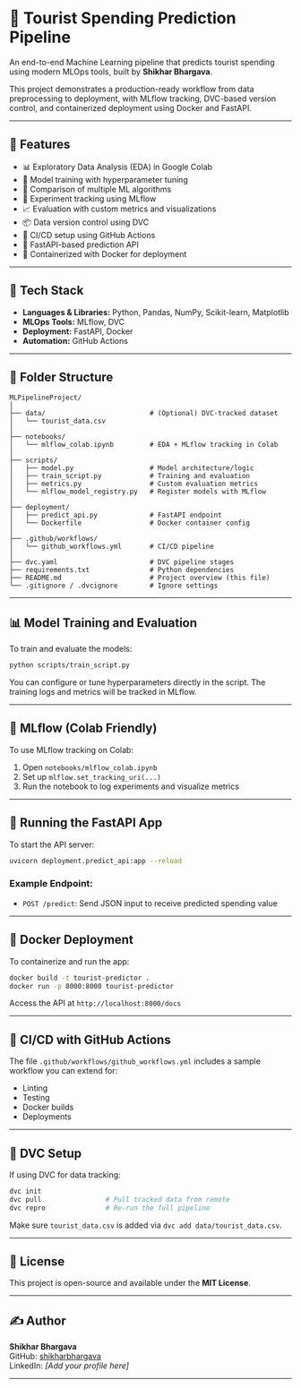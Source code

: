 
# 🧭 Tourist Spending Prediction Pipeline

An end-to-end Machine Learning pipeline that predicts tourist spending using modern MLOps tools, built by **Shikhar Bhargava**.

This project demonstrates a production-ready workflow from data preprocessing to deployment, with MLflow tracking, DVC-based version control, and containerized deployment using Docker and FastAPI.

---

## 🚀 Features

- 📊 Exploratory Data Analysis (EDA) in Google Colab
- 🎯 Model training with hyperparameter tuning
- 🤖 Comparison of multiple ML algorithms
- 🧪 Experiment tracking using MLflow
- 📈 Evaluation with custom metrics and visualizations
- 📦 Data version control using DVC
- 🔁 CI/CD setup using GitHub Actions
- 🚀 FastAPI-based prediction API
- 🐳 Containerized with Docker for deployment

---

## 🧰 Tech Stack

- **Languages & Libraries:** Python, Pandas, NumPy, Scikit-learn, Matplotlib
- **MLOps Tools:** MLflow, DVC
- **Deployment:** FastAPI, Docker
- **Automation:** GitHub Actions

---

## 📁 Folder Structure

```
MLPipelineProject/
│
├── data/                          # (Optional) DVC-tracked dataset
│   └── tourist_data.csv
│
├── notebooks/
│   └── mlflow_colab.ipynb         # EDA + MLflow tracking in Colab
│
├── scripts/
│   ├── model.py                   # Model architecture/logic
│   ├── train_script.py            # Training and evaluation
│   ├── metrics.py                 # Custom evaluation metrics
│   └── mlflow_model_registry.py   # Register models with MLflow
│
├── deployment/
│   ├── predict_api.py             # FastAPI endpoint
│   └── Dockerfile                 # Docker container config
│
├── .github/workflows/
│   └── github_workflows.yml       # CI/CD pipeline
│
├── dvc.yaml                       # DVC pipeline stages
├── requirements.txt               # Python dependencies
├── README.md                      # Project overview (this file)
└── .gitignore / .dvcignore        # Ignore settings
```

---

## 📊 Model Training and Evaluation

To train and evaluate the models:

```bash
python scripts/train_script.py
```

You can configure or tune hyperparameters directly in the script. The training logs and metrics will be tracked in MLflow.

---

## 🧪 MLflow (Colab Friendly)

To use MLflow tracking on Colab:

1. Open `notebooks/mlflow_colab.ipynb`
2. Set up `mlflow.set_tracking_uri(...)`
3. Run the notebook to log experiments and visualize metrics

---

## 📡 Running the FastAPI App

To start the API server:

```bash
uvicorn deployment.predict_api:app --reload
```

### Example Endpoint:
- `POST /predict`: Send JSON input to receive predicted spending value

---

## 🐳 Docker Deployment

To containerize and run the app:

```bash
docker build -t tourist-predictor .
docker run -p 8000:8000 tourist-predictor
```

Access the API at `http://localhost:8000/docs`

---

## 🔁 CI/CD with GitHub Actions

The file `.github/workflows/github_workflows.yml` includes a sample workflow you can extend for:
- Linting
- Testing
- Docker builds
- Deployments

---

## 🔄 DVC Setup

If using DVC for data tracking:

```bash
dvc init
dvc pull                # Pull tracked data from remote
dvc repro               # Re-run the full pipeline
```

Make sure `tourist_data.csv` is added via `dvc add data/tourist_data.csv`.

---

## 📜 License

This project is open-source and available under the **MIT License**.

---

## ✍️ Author

**Shikhar Bhargava**  
GitHub: [shikharbhargava](https://github.com/shikharbhargava)  
LinkedIn: *[Add your profile here]*

---
